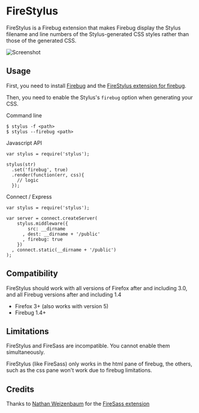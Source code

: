 # FireStylus

FireStylus is a Firebug extension that makes Firebug display 
the Stylus filename and line numbers of the Stylus-generated CSS styles
rather than those of the generated CSS.

![Screenshot](//raw.github.com/parallel/firestylus/master/src/chrome/skin/screenshot.png)

## Usage

First, you need to install 
[Firebug](https://addons.mozilla.org/firefox/downloads/latest/1843/addon-1843-latest.xpi?src=addondetail)
and the [FireStylus extension for firebug](//raw.github.com/parallel/firestylus/master/releases/firestylus-0.0.3.xpi).

Then, you need to enable the Stylus's `firebug` option 
when generating your CSS.

Command line

	$ stylus -f <path>
	$ stylus --firebug <path>
	
Javascript API

	var stylus = require('stylus');

	stylus(str)
	  .set('firebug', true)
	  .render(function(err, css){
		// logic
	  });

Connect / Express

    var stylus = require('stylus');

    var server = connect.createServer(
        stylus.middleware({
            src: __dirname
          , dest: __dirname + '/public'
          , firebug: true
        })
      , connect.static(__dirname + '/public')
    );


## Compatibility

FireStylus should work with all versions of Firefox after and including 3.0,
and all Firebug versions after and including 1.4

- Firefox 3+ (also works with version 5)
- Firebug 1.4+


## Limitations

FireStylus and FireSass are incompatible. You cannot enable them
simultaneously.

FireStylus (like FireSass) only works in the html pane of firebug, the others,
such as the css pane won't work due to firebug limitations.


## Credits

Thanks to [Nathan Weizenbaum](//github.com/nex3) for the [FireSass extension](//github.com/nex3/firesass)

